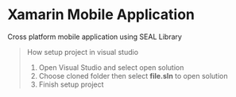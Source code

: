 # Xamarin Mobile Application
Cross platform mobile application using SEAL Library 
> How setup project in visual studio
>  1. Open Visual Studio and select open solution
>  2. Choose cloned folder then select **file.sln** to open solution
>  3. Finish setup project
